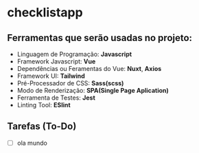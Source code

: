 # checklistapp

## Ferramentas que serão usadas no projeto:

- Linguagem de Programação: **Javascript**
- Framework Javascript: **Vue**
- Dependências ou Feramentas do Vue: **Nuxt**, **Axios**
- Framework UI: **Tailwind**
- Pré-Processador de CSS: **Sass(scss)**
- Modo de Renderização: **SPA(Single Page Aplication)**
- Ferramenta de Testes: **Jest**
- Linting Tool: **ESlint**

## Tarefas (To-Do)

- [ ] ola mundo

